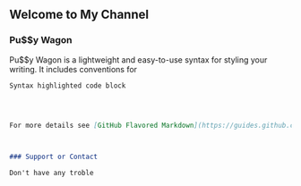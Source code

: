 ## Welcome to My Channel

###  Pu$$y Wagon 
 Pu$$y Wagon  is a lightweight and easy-to-use syntax for styling your writing. It includes conventions for

```markdown
Syntax highlighted code block




For more details see [GitHub Flavored Markdown](https://guides.github.com/features/mastering-markdown/).



### Support or Contact

Don't have any troble
